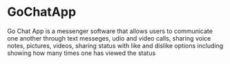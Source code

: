 # GoChatApp
Go Chat App is a messenger software that allows users to communicate one another through text messeges, udio and video calls, sharing voice notes, pictures, videos, sharing status with like and dislike options including showing how many times one has viewed the status 
